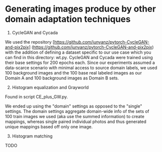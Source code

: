 # Generating images produce by other domain adaptation techniques

1. CycleGAN and Cycada

We used the repository [https://github.com/junyanz/pytorch-CycleGAN-and-pix2pix] (https://github.com/junyanz/pytorch-CycleGAN-and-pix2pix) with the addition of defining a dataset specific to our use case which you can find in this directory: wt.py. CycleGAN and Cycada were trained using their base settings for 200 epochs each. Since our experiments assumed a data-scarce scenario with minimal access to source domain labels, we used 100 background images and the 100 base real labeled images as our Domain A and 100 background images as Domain B sets.

2. Histogram equalization and Grayworld

Found in script CE_plus_GW.py. 

We ended up using the "domain" settings as opposed to the "single" settings. The domain settings aggregate domain-wide info of the sets of 100 train images we used (aka use the summed information) to create mappings, whereas single paired individual photos and thus generated unique mappings based off only one image.

3. Histogram matching

TODO




